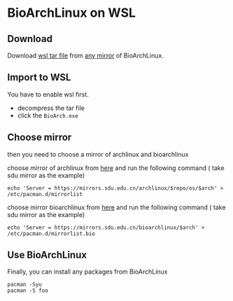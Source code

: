 # BioArchLinux on WSL

## Download

Download [wsl tar file](https://repo.bioarchlinux.org/wsl) from [any mirror](https://raw.githubusercontent.com/BioArchLinux/mirror/main/mirrorlist.bio) of BioArchLinux.

## Import to WSL

You have to enable wsl first. 

 - decompress the tar file
 - click the `BioArch.exe`
 
## Choose mirror

then you need to choose a mirror of archlinux and bioarchlinux

choose mirror of archlinux from [here](https://archlinux.org/mirrorlist/) and run the following command ( take sdu mirror as the example)

```
echo 'Server = https://mirrors.sdu.edu.cn/archlinux/$repo/os/$arch' > /etc/pacman.d/mirrorlist
```

choose mirror bioarchlinux from [here](https://raw.githubusercontent.com/BioArchLinux/mirror/main/mirrorlist.bio) and run the following command ( take sdu mirror as the example)

```
echo 'Server = https://mirrors.sdu.edu.cn/bioarchlinux/$arch' > /etc/pacman.d/mirrorlist.bio
```
## Use BioArchLinux

Finally, you can install any packages from BioArchLinux
```
pacman -Syu
pacman -S foo
```
